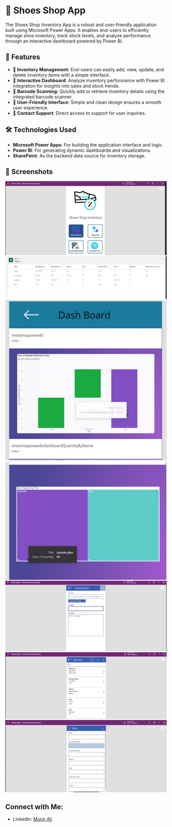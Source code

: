 # 👟 Shoes Shop App
The Shoes Shop Inventory App is a robust and user-friendly application built using Microsoft Power Apps. 
It enables end-users to efficiently manage shoe inventory, track stock levels, and analyze performance through an interactive dashboard powered by Power BI.

## 🚀 **Features**

- 🚀 **Inventory Management**: End-users can easily add, view, update, and delete inventory items with a simple interface.
- 🚀 **Interactive Dashboard**: Analyze inventory performance with Power BI integration for insights into sales and stock trends.
- 🚀 **Barcode Scanning**: Quickly add or retrieve inventory details using the integrated barcode scanner.
- 🚀 **User-Friendly Interface**: Simple and clean design ensures a smooth user experience.
- 🚀 **Contact Support**: Direct access to support for user inquiries.

## 🛠️ Technologies Used

- **Microsoft Power Apps**: For building the application interface and logic.
- **Power BI**: For generating dynamic dashboards and visualizations.
- **SharePoint**: As the backend data source for inventory storage.

## 📸 Screenshots
**![Image Alt text](Images/sh1.jpg)**
**![Image Alt text](Images/sh2.jpg)**
**![Image Alt text](Images/sh3.jpg)**
**![Image Alt text](Images/sh4.jpg)**
**![Image Alt text](Images/sh5.jpg)**
**![Image Alt text](Images/sh6.jpg)**
**![Image Alt text](Images/sh7.jpg)**

## Connect with Me:
- LinkedIn: [Munir Ali ](https://www.linkedin.com/in/munir-ali-7b9607234/)

